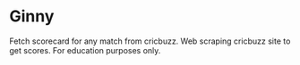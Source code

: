 # Ginny
Fetch scorecard for any match from cricbuzz. Web scraping cricbuzz site to get scores. For education purposes only.
